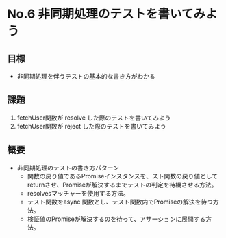 # No.6 非同期処理のテストを書いてみよう

## 目標
- 非同期処理を伴うテストの基本的な書き方がわかる

## 課題
1. fetchUser関数が resolve した際のテストを書いてみよう
2. fetchUser関数が reject した際のテストを書いてみよう

## 概要
- 非同期処理のテストの書き方パターン
  - 関数の戻り値であるPromiseインスタンスを、スト関数の戻り値としてreturnさせ、Promiseが解決するまでテストの判定を待機させる方法。
  - resolvesマッチャーを使用する方法。
  - テスト関数をasync 関数とし、テスト関数内でPromiseの解決を待つ方法。
  - 検証値のPromiseが解決するのを待って、アサーションに展開する方法。